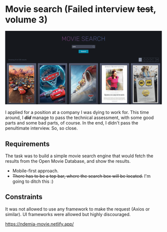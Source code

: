 # Movie search (Failed interview ~~test~~, volume 3)
![picture](https://raw.githubusercontent.com/ndemia/demia.me/main/assets/images/interview03.png)

I applied for a position at a company I was dying to work for. This time around, I ___did___ manage to pass the technical assessment, with some good parts and some bad parts, of course. In the end, I didn't pass the penultimate interview. So, so close.

## Requirements
The task was to build a simple movie search engine that would fetch the results from the Open Movie Database, and show the results.
* Mobile-first approach.
* ~~There has to be a top bar, where the search box will be located.~~ I'm going to ditch this :)

## Constraints
It was not allowed to use any framework to make the request (Axios or similar). UI frameworks were allowed but highly discouraged.

https://ndemia-movie.netlify.app/
